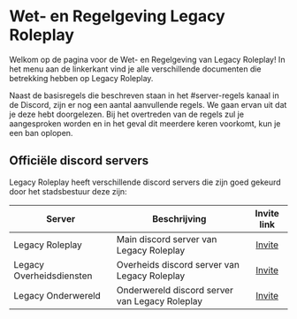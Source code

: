 # Wet- en Regelgeving Legacy Roleplay

Welkom op de pagina voor de Wet- en Regelgeving van Legacy Roleplay!
In het menu aan de linkerkant vind je alle verschillende documenten die betrekking hebben op Legacy Roleplay.

Naast de basisregels die beschreven staan in het #server-regels kanaal in de Discord, zijn er nog een aantal aanvullende 
regels. We gaan ervan uit dat je deze hebt doorgelezen. Bij het overtreden van de regels zul je aangesproken worden en 
in het geval dit meerdere keren voorkomt, kun je een ban oplopen. 

## Officiële discord servers

Legacy Roleplay heeft verschillende discord servers die zijn goed gekeurd door het stadsbestuur deze zijn:

| Server | Beschrijving | Invite link |
|---|---|:---:|
|Legacy Roleplay| Main discord server van Legacy Roleplay | [Invite](https://discord.gg/K3nmy3MQUj) |
|Legacy Overheidsdiensten| Overheids discord server van Legacy Roleplay | [Invite](https://discord.gg/d2H2NpsY2j) |
|Legacy Onderwereld| Onderwereld discord server van Legacy Roleplay | [Invite](https://discord.gg/zWaBN6fXey) |
